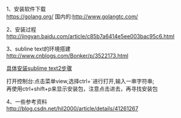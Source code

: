 1、安装软件下载<br>
https://golang.org/
国内的:http://www.golangtc.com/

2、安装过程<br>
http://jingyan.baidu.com/article/c85b7a6414e5ee003bac95c6.html

3、subline text的环境搭建<br>
http://www.cnblogs.com/Bonker/p/3522173.html<br>

[具体安装sublime text2步骤](sublimetext安装.md)

打开控制台:点击菜单view,选择ctrl+`进行打开,输入一串字符串;<br>
再使用ctrl+shift+p来显示安装包，注意点击进去，再寻找安装包

4、一些参考资料<br>
http://blog.csdn.net/hil2000/article/details/41261267
